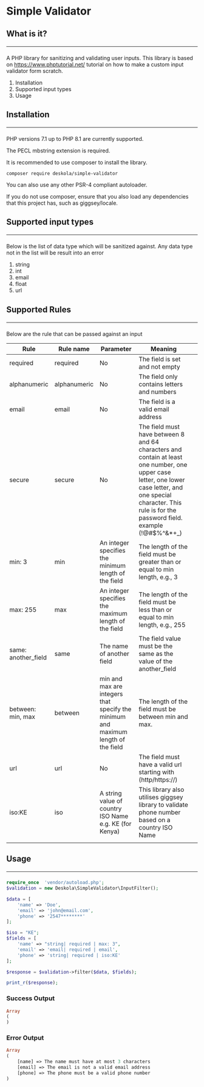 # Simple Validator

## What is it? <hr/>
A PHP library for sanitizing and validating user inputs. This library is based on https://www.phptutorial.net/ tutorial
on how to make a custom input validator form scratch.

1) Installation
2) Supported input types
3) Usage

## Installation   <hr/>
PHP versions 7.1 up to PHP 8.1 are currently supported.

The PECL mbstring extension is required.

It is recommended to use composer to install the library.

```
composer require deskola/simple-validator
```
You can also use any other PSR-4 compliant autoloader.

If you do not use composer, ensure that you also load any dependencies that this project has, such as giggsey/locale.

## Supported input types <hr/>
Below is the list of data type which will be sanitized against. Any data type not in the list will be result into an error

1) string
2) int
3) email
4) float
5) url

## Supported Rules <hr/>
Below are the rule that can be passed against an input<br/>

| Rule  | Rule name  | Parameter  | Meaning  |   |
|---|---|---|---|---|
| required  | required  |  No  | The field is set and not empty  |   |
| alphanumeric  | alphanumeric  | No  |  The field only contains letters and numbers |   |
| email  | email  |  No |  The field is a valid email address |   |
| secure  | secure  | No  | The field must have between 8 and 64 characters and contain at least one number, one upper case letter, one lower case letter, and one special character. This rule is for the password field. example (!@#$%^&*+_)  |   |
| min: 3  | min  | An integer specifies the minimum length of the field  | The length of the field must be greater than or equal to min length, e.g., 3  |   |
| max: 255  | max  |  An integer specifies the maximum length of the field | The length of the field must be less than or equal to min length, e.g., 255  |   |
| same: another_field  | same  | The name of another field | The field value must be the same as the value of the another_field  |   |
| between: min, max  | between  | min and max are integers that specify the minimum and maximum length of the field  | The length of the field must be between min and max.  |   |
| url  | url  |  No | The field must have a valid url starting with (http/https://)  |   |
| iso:KE  | iso  | A string value of country ISO Name e.g. KE (for Kenya)  | This library also utilises giggsey library to validate phone number based on a country ISO Name  |   |
|   |   |   |   |   |

## Usage <hr/>

```php
require_once  'vendor/autoload.php';
$validation = new Deskola\SimpleValidator\InputFilter();

$data = [
    'name' => 'Doe',
    'email' => 'john@email.com',
    'phone' => '2547********'
];

$iso = "KE";
$fields = [
    'name' => "string| required | max: 3",
    'email' => 'email| required | email',
    'phone' => 'string| required | iso:KE'
];

$response = $validation->filter($data, $fields);

print_r($response);
```

### Success Output
```php
Array
(
)
```

### Error Output
```php
Array
(
    [name] => The name must have at most 3 characters
    [email] => The email is not a valid email address
    [phone] => The phone must be a valid phone number
)
```



